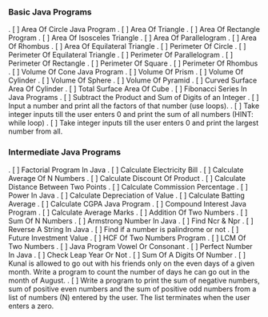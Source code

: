 

### Basic Java Programs
. [ ] Area Of Circle Java Program
. [ ] Area Of Triangle
. [ ] Area Of Rectangle Program 
. [ ] Area Of Isosceles Triangle 
. [ ] Area Of Parallelogram
. [ ] Area Of Rhombus
. [ ] Area Of Equilateral Triangle
. [ ] Perimeter Of Circle
. [ ] Perimeter Of Equilateral Triangle
. [ ]  Perimeter Of Parallelogram
. [ ]  Perimeter Of Rectangle
. [ ]  Perimeter Of Square
. [ ]  Perimeter Of Rhombus
. [ ]  Volume Of Cone Java Program
. [ ]  Volume Of Prism
. [ ]  Volume Of Cylinder
. [ ]  Volume Of Sphere
. [ ]  Volume Of Pyramid
. [ ]  Curved Surface Area Of Cylinder
. [ ]  Total Surface Area Of Cube
. [ ]  Fibonacci Series In Java Programs
. [ ]  Subtract the Product and Sum of Digits of an Integer
. [ ]  Input a number and print all the factors of that number (use loops).
. [ ]  Take integer inputs till the user enters 0 and print the sum of all numbers
(HINT: while loop)
. [ ] Take integer inputs till the user enters 0 and print the largest number from
all.

### Intermediate Java Programs
. [ ] Factorial Program In Java
. [ ] Calculate Electricity Bill
. [ ] Calculate Average Of N Numbers
. [ ] Calculate Discount Of Product
. [ ] Calculate Distance Between Two Points 
. [ ] Calculate Commission Percentage
. [ ] Power In Java
. [ ] Calculate Depreciation of Value
. [ ] Calculate Batting Average
. [ ]  Calculate CGPA Java Program
. [ ]  Compound Interest Java Program
. [ ]  Calculate Average Marks
. [ ]  Addition Of Two Numbers
. [ ]  Sum Of N Numbers
. [ ]  Armstrong Number In Java
. [ ]  Find Ncr & Npr
. [ ]  Reverse A String In Java
. [ ]  Find if a number is palindrome or not 
. [ ]  Future Investment Value
. [ ]  HCF Of Two Numbers Program
. [ ]  LCM Of Two Numbers
. [ ]  Java Program Vowel Or Consonant 
. [ ]  Perfect Number In Java
. [ ]  Check Leap Year Or Not
. [ ]  Sum Of A Digits Of Number
. [ ]  Kunal is allowed to go out with his friends only on the even days of a given month. Write a program to count the number of days he can go out in the month of August.
. [ ] Write a program to print the sum of negative numbers, sum of positive even numbers and the sum of positive odd numbers from a list of numbers (N) entered by the user. The list terminates when the user enters a zero.
